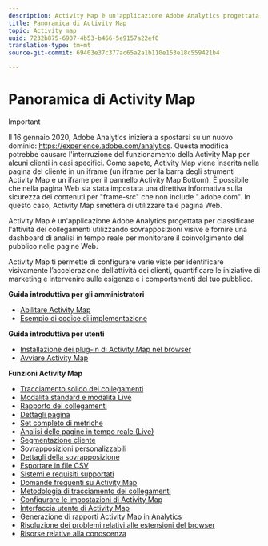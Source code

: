 ```yaml
---
description: Activity Map è un'applicazione Adobe Analytics progettata per classificare l'attività dei collegamenti utilizzando sovrapposizioni visive e fornire una dashboard di analisi in tempo reale per monitorare il coinvolgimento del pubblico nelle pagine Web.
title: Panoramica di Activity Map
topic: Activity map
uuid: 7232b875-6907-4b53-b466-5e9157a22ef0
translation-type: tm+mt
source-git-commit: 69403e37c377ac65a2a1b110e153e18c559421b4

---
```



# Panoramica di Activity Map

>[!IMPORTANT]
>Il 16 gennaio 2020, Adobe Analytics inizierà a spostarsi su un nuovo dominio: https://experience.adobe.com/analytics. Questa modifica potrebbe causare l&#39;interruzione del funzionamento della Activity Map per alcuni clienti in casi specifici. Come sapete, Activity Map viene inserita nella pagina del cliente in un iframe (un iframe per la barra degli strumenti Activity Map e un iframe per il pannello Activity Map Bottom). È possibile che nella pagina Web sia stata impostata una direttiva informativa sulla sicurezza dei contenuti per &quot;frame-src&quot; che non include &quot;.adobe.com&quot;. In questo caso, Activity Map smetterà di utilizzare tale pagina Web.

Activity Map è un&#39;applicazione Adobe Analytics progettata per classificare l&#39;attività dei collegamenti utilizzando sovrapposizioni visive e fornire una dashboard di analisi in tempo reale per monitorare il coinvolgimento del pubblico nelle pagine Web.

Activity Map ti permette di configurare varie viste per identificare visivamente l’accelerazione dell’attività dei clienti, quantificare le iniziative di marketing e intervenire sulle esigenze e i comportamenti del tuo pubblico.

**Guida introduttiva per gli amministratori**

* [Abilitare Activity Map](activitymap-getting-started/activitymap-getting-started-admins/activitymap-enable.md)
* [Esempio di codice di implementazione](activitymap-getting-started/activitymap-getting-started-admins/activitymap-sample-implementation-code.md)

**Guida introduttiva per utenti**

* [Installazione dei plug-in di Activity Map nel browser](activitymap-getting-started/activitymap-getting-started-users/activitymap-install.md)
* [Avviare Activity Map](activitymap-getting-started/activitymap-getting-started-users/activitymap-launch.md)

**Funzioni Activity Map**

* [Tracciamento solido dei collegamenti](lnk-tracking-overview.md)
* [Modalità standard e modalità Live](activitymap-standard-live.md)
* [Rapporto dei collegamenti](activitymap-links-report.md)
* [Dettagli pagina](activitymap-page-flow.md)
* [Set completo di metriche](activitymap-complete-metrics.md)
* [Analisi delle pagine in tempo reale (Live)](activitymap-realtime.md)
* [Segmentazione cliente](activitymap-multiple-segments.md)
* [Sovrapposizioni personalizzabili](activitymap-gainerslosers.md)
* [Dettagli della sovrapposizione](activitymap-overlay-details.md)
* [Esportare in file CSV](activitymap-csv.md)
* [Sistemi e requisiti supportati](activitymap-sysreqs.md)
* [Domande frequenti su Activity Map](activitymap-faq.md)
* [Metodologia di tracciamento dei collegamenti](activitymap-link-tracking/activitymap-link-tracking-methodology.md)
* [Configurare le impostazioni di Activity Map](activitymap-overlay-settings.md)
* [Interfaccia utente di Activity Map](activitymap-user-interface.md)
* [Generazione di rapporti Activity Map in Analytics](activitymap-reporting-analytics.md)
* [Risoluzione dei problemi relativi alle estensioni del browser](troubleshooting-browser-extensions.md)
* [Risorse relative alla conoscenza](activitymap-info-resources.md)
